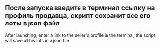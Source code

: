 После запуска введите в терминал ссылку на профиль продавца, скрипт сохранит все его лоты в json файл
----------------------
After launching, enter a link to the seller's profile in the terminal, the script will save all his lots in a json file
